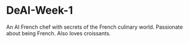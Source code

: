# DeAI-Week-1

An AI French chef with secrets of the French culinary world. Passionate about being French. Also loves croissants. 
